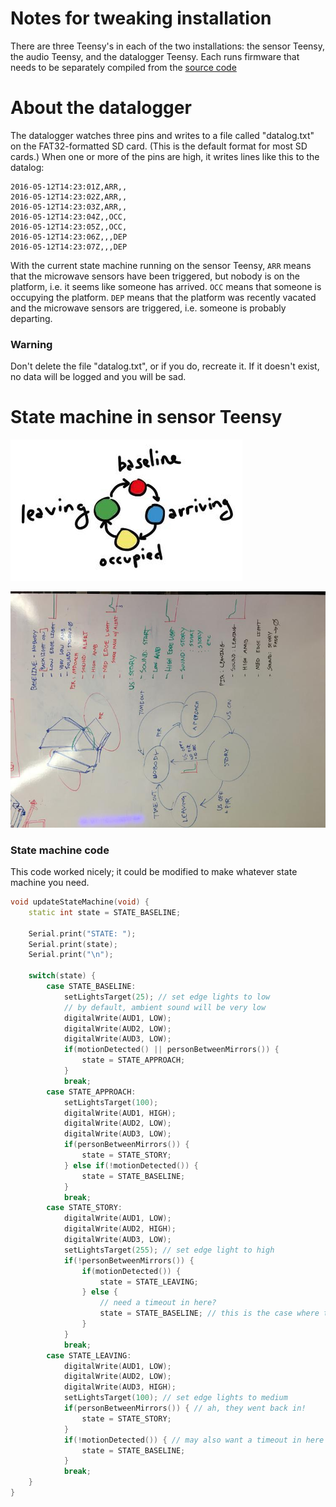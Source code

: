 # Notes for tweaking installation #

There are three Teensy's in each of the two installations: the sensor Teensy, the audio Teensy, and the datalogger Teensy. Each runs firmware that needs to be separately compiled from the [source code](https://github.com/newamericanpublicart/ourself)

# About the datalogger #

The datalogger watches three pins and writes to a file called "datalog.txt" on the FAT32-formatted SD card. (This is the default format for most SD cards.) When one or more of the pins are high, it writes lines like this to the datalog:

```
2016-05-12T14:23:01Z,ARR,,
2016-05-12T14:23:02Z,ARR,,
2016-05-12T14:23:03Z,ARR,,
2016-05-12T14:23:04Z,,OCC,
2016-05-12T14:23:05Z,,OCC,
2016-05-12T14:23:06Z,,,DEP
2016-05-12T14:23:07Z,,,DEP
```

With the current state machine running on the sensor Teensy, `ARR` means that the microwave sensors have been triggered, but nobody is on the platform, i.e. it seems like someone has arrived. `OCC` means that someone is occupying the platform. `DEP` means that the platform was recently vacated and the microwave sensors are triggered, i.e. someone is probably departing.

### Warning ###

Don't delete the file "datalog.txt", or if you do, recreate it. If it doesn't exist, no data will be logged and you will be sad.

# State machine in sensor Teensy #

[![](img/thumbnail_750px_ourself-state-machine-diagram-2016-05-10.jpg)](img/ourself-state-machine-diagram-2016-05-10.jpg)

[![](img/thumbnail_750px_ourself-whiteboard-state-machine-2016-04-14.jpg)](img/ourself-whiteboard-state-machine-2016-04-14.jpg)

### State machine code ###

This code worked nicely; it could be modified to make whatever state machine you need.

```C++
void updateStateMachine(void) {
    static int state = STATE_BASELINE;

    Serial.print("STATE: ");
    Serial.print(state);
    Serial.print("\n");

    switch(state) {
        case STATE_BASELINE:
            setLightsTarget(25); // set edge lights to low
            // by default, ambient sound will be very low
            digitalWrite(AUD1, LOW);
            digitalWrite(AUD2, LOW);
            digitalWrite(AUD3, LOW);
            if(motionDetected() || personBetweenMirrors()) {
                state = STATE_APPROACH;
            }
            break;
        case STATE_APPROACH:
            setLightsTarget(100);
            digitalWrite(AUD1, HIGH);
            digitalWrite(AUD2, LOW);
            digitalWrite(AUD3, LOW);
            if(personBetweenMirrors()) {
                state = STATE_STORY;
            } else if(!motionDetected()) {
                state = STATE_BASELINE;
            }
            break;
        case STATE_STORY:
            digitalWrite(AUD1, LOW);
            digitalWrite(AUD2, HIGH);
            digitalWrite(AUD3, LOW);
            setLightsTarget(255); // set edge light to high
            if(!personBetweenMirrors()) {
                if(motionDetected()) {
                    state = STATE_LEAVING;
                } else {
                    // need a timeout in here?
                    state = STATE_BASELINE; // this is the case where the person vanished without tripping the PIR
                }
            }
            break;
        case STATE_LEAVING:
            digitalWrite(AUD1, LOW);
            digitalWrite(AUD2, LOW);
            digitalWrite(AUD3, HIGH);
            setLightsTarget(100); // set edge lights to medium
            if(personBetweenMirrors()) { // ah, they went back in!
                state = STATE_STORY;
            }
            if(!motionDetected()) { // may also want a timeout in here
                state = STATE_BASELINE;
            }
            break;
    }
}
```


